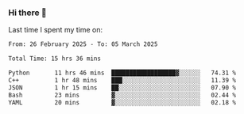 ### Hi there 👋

<!--
**Grav1tum/Grav1tum** is a ✨ _special_ ✨ repository because its `README.md` (this file) appears on your GitHub profile.

Here are some ideas to get you started:

- 🔭 I’m currently working on ...
- 🌱 I’m currently learning ...
- 👯 I’m looking to collaborate on ...
- 🤔 I’m looking for help with ...
- 💬 Ask me about ...
- 📫 How to reach me: ...
- 😄 Pronouns: ...
- ⚡ Fun fact: ...
-->
Last time I spent my time on:
<!--START_SECTION:waka-->

```txt
From: 26 February 2025 - To: 05 March 2025

Total Time: 15 hrs 36 mins

Python       11 hrs 46 mins  ██████████████████▓░░░░░░   74.31 %
C++          1 hr 48 mins    ███░░░░░░░░░░░░░░░░░░░░░░   11.39 %
JSON         1 hr 15 mins    ██░░░░░░░░░░░░░░░░░░░░░░░   07.90 %
Bash         23 mins         ▓░░░░░░░░░░░░░░░░░░░░░░░░   02.44 %
YAML         20 mins         ▓░░░░░░░░░░░░░░░░░░░░░░░░   02.18 %
```

<!--END_SECTION:waka-->

